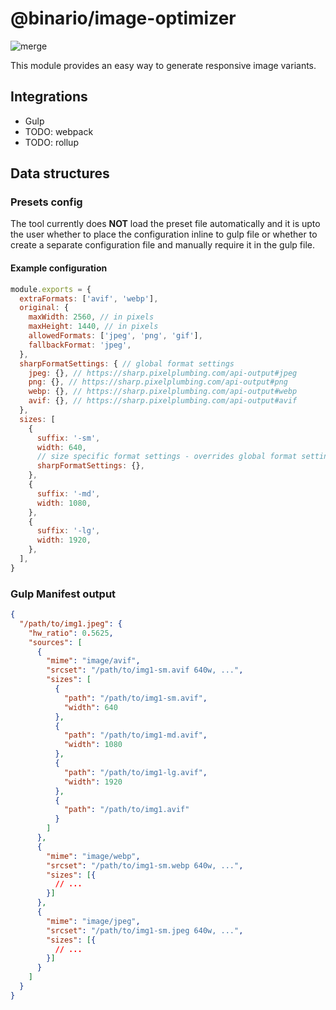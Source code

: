 # @binario/image-optimizer
![merge](https://github.com/github/docs/actions/workflows/main.yml/badge.svg)

This module provides an easy way to generate responsive image variants.

## Integrations

- Gulp
- TODO: webpack
- TODO: rollup

## Data structures

### Presets config
The tool currently does **NOT** load the preset file automatically and it is upto the user whether to place the configuration inline to gulp file or whether to create a separate configuration file and manually require it in the gulp file.

#### Example configuration
```javascript
module.exports = {
  extraFormats: ['avif', 'webp'],
  original: {
    maxWidth: 2560, // in pixels
    maxHeight: 1440, // in pixels
    allowedFormats: ['jpeg', 'png', 'gif'],
    fallbackFormat: 'jpeg',
  },
  sharpFormatSettings: { // global format settings
    jpeg: {}, // https://sharp.pixelplumbing.com/api-output#jpeg
    png: {}, // https://sharp.pixelplumbing.com/api-output#png
    webp: {}, // https://sharp.pixelplumbing.com/api-output#webp
    avif: {}, // https://sharp.pixelplumbing.com/api-output#avif
  },
  sizes: [
    {
      suffix: '-sm',
      width: 640,
      // size specific format settings - overrides global format settings
      sharpFormatSettings: {},
    },
    {
      suffix: '-md',
      width: 1080,
    },
    {
      suffix: '-lg',
      width: 1920,
    },
  ],
}
```

### Gulp Manifest output

```json
{
  "/path/to/img1.jpeg": {
    "hw_ratio": 0.5625,
    "sources": [
      {
        "mime": "image/avif",
        "srcset": "/path/to/img1-sm.avif 640w, ...",
        "sizes": [
          {
            "path": "/path/to/img1-sm.avif",
            "width": 640
          },
          {
            "path": "/path/to/img1-md.avif",
            "width": 1080
          },
          {
            "path": "/path/to/img1-lg.avif",
            "width": 1920
          },
          {
            "path": "/path/to/img1.avif"
          }
        ]
      },
      {
        "mime": "image/webp",
        "srcset": "/path/to/img1-sm.webp 640w, ...",
        "sizes": [{
          // ...
        }]
      },
      {
        "mime": "image/jpeg",
        "srcset": "/path/to/img1-sm.jpeg 640w, ...",
        "sizes": [{
          // ...
        }]
      }
    ]
  }
}
```

